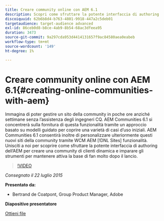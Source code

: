 ```yaml
---
title: Creare community online con AEM 6.1
description: Scopri come sfruttare la potente interfaccia di authoring dell’AEM per creare una community di clienti dinamica e gli strumenti per mantenere attiva la base di fan molto dopo il lancio.
discoiquuid: 62b6b8d4-b763-4801-9918-447a2c5deb01
targetaudience: target-audience advanced
exl-id: 86ceb0d8-b8ce-4ab9-8b54-68ac3dfeea95
duration: 3473
source-git-commit: 9a297cda953d4414131657f9ac84580aea0eabeb
workflow-type: tm+mt
source-wordcount: '149'
ht-degree: 1%

---
```


# Creare community online con AEM 6.1{#creating-online-communities-with-aem}

Immagina di poter gestire un sito della community in poche ore anziché settimane senza l’assistenza degli ingegneri CQ. AEM Communities 6.1 si concentrerà sulla fornitura di questa funzionalità tramite un approccio basato su modelli guidato per coprire una varietà di casi d’uso iniziali. AEM Communities 6.1 consentirà inoltre di personalizzare ulteriormente questi nuovi siti della community tramite WCM AEM [!DNL Sites] funzionalità. Unisciti a noi per scoprire come sfruttare la potente interfaccia di authoring dell’AEM per creare una community di clienti dinamica e imparare gli strumenti per mantenere attiva la base di fan molto dopo il lancio.

>[!VIDEO](https://video.tv.adobe.com/v/19381/?quality=9)

*Consegnato il 22 luglio 2015*

**Presentato da:**

* Bertrand de Coatpont, Group Product Manager, Adobe

**Diapositive presentatore**

[Ottieni file](assets/aem-6-1-communities-gems.pdf)
<!--
[Get back to the Overview](https://helpx.adobe.com/experience-manager/kt/eseminars/gems/aem-index.html)
-->

